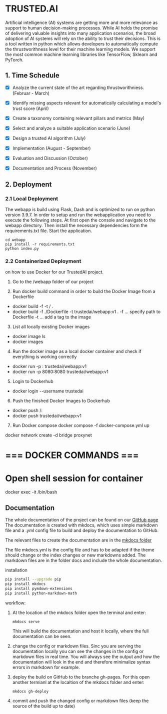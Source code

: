 
# TRUSTED.AI

Artificial intelligence (AI) systems are getting more and more relevance as support to human decision-making processes. While AI holds the promise of delivering valuable insights into many application scenarios, the broad adoption of AI systems will rely on the ability to trust their decisions. This is a tool written in python which allows developers to automatically compute the thrustworithness level for their machine learning models. We support the most common machine learning libraries like TensorFlow, Sklearn and PyTorch.

## 1. Time Schedule

- [x] Analyze the current state of the art regarding thrustworithniess. (Februar - March)
- [x] Identify missing aspects relevant for automatically calculating a model's trust score (April)
- [x] Create a taxonomy containing relevant pillars and metrics (May)
- [x] Select and analyze a suitable application scenario (June)
- [x] Design a trusted AI algorithm (July)
- [x] Implementation (August - September)
- [x] Evaluation and Discussion (October)
- [x] Documentation and Process (November)


## 2. Deployment
### 2.1 Local Deployment

The webapp is build using Flask, Dash and is optimized to run on python version 3.9.7.
In order to setup and run the webapplication you need to execute the following steps.
At first open the console and navigate to the webapp directory.
Then install the necessary dependencies form the requirements.txt file.
Start the application.

```
cd webapp
pip install -r requirements.txt
python index.py
```

### 2.2 Containerized Deployment
on how to use Docker for our TrustedAI project.

1. Go to the /webapp folder of our project

2. Run docker build command in order to build the Docker Image from a Dockerfile
- docker build -f <path-to-dockerfile> -t <hub-user>/<repo-name> .
- docker build -f ./Dockerfile -t trustedai/webapp:v1 .
-f ... specify path to Dockerfile
-t ... add a tag to the image

3. List all locally existing Docker images
- docker image ls 
- docker images

4. Run the docker image as a local docker container 
and check if everything is working correctly
- docker run -p <host-port>:<container-port> trustedai/webapp:v1
- docker run -p 8080:8080 trustedai/webapp:v1
   
5. Login to Dockerhub
- docker login --username trustedai
    
6. Push the finished Docker Images to Dockerhub
- docker push <hub-user>/<repo-name>:<tag>
- docker push trustedai/webapp:v1

    
7. Run Docker compose
docker compose -f docker-compose.yml up

docker network create -d bridge proxynet
    
# === DOCKER COMMANDS ===

# Open shell session for container
docker exec -it <container name> /bin/bash



## Documentation 

The whole documentation of the project can be found on our [GitHub page](https://joelleupp.github.io/Trusted-AI/)
The documentation is created with mkdocs, which uses simple markdown file and a .yml config file to build and deploy the documentation to GitHub.

The relevant files to create the documentation are in the [mkdocs folder](https://github.com/JoelLeupp/Trusted-AI/tree/main/mkdocs)

The file mkdocs.yml is the config file and has to be adapted if the theme should change or the index changes or new markdowns added. 
The markdown files are in the folder docs and include the whole documentation.

installation

```sh
pip install --upgrade pip
pip install mkdocs
pip install pymdown-extensions
pip install python-markdown-math
```

workflow:

1.  At the location of the mkdocs folder open the terminal and enter:

        
        mkdocs serve
        

    This will build the documentation and host it locally, where the full documentation can be seen.

2.  change the config or markdown files. Sinc you are serving the documentation locally you can see the changes in the config or markdown files in real time.
You will always see the output and how the documentation will look in the end and therefore minimalize syntax errors in markdown for example. 

3.  deploy the build on GitHub to the branche gh-pages. For this open another termianl at the localtion of the mkdocs folder and enter:
        
        mkdocs gh-deploy
        
4. commit and push the changed config or markdown files (keep the source of the build up to date)

